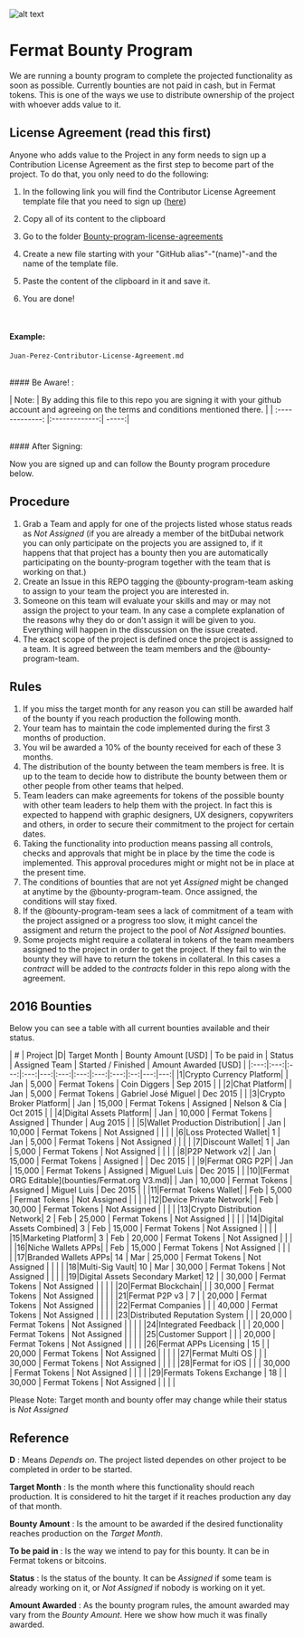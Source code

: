 ![alt text](https://github.com/bitDubai/media-kit/blob/master/MediaKit/Fermat%20Branding/Fermat%20Logotype/Fermat_Logo_3D.png "Fermat Logo")

# Fermat Bounty Program

We are running a bounty program to complete the projected functionality as soon as possible. Currently bounties are not paid in cash, but in Fermat tokens. This is one of the ways we use to distribute ownership of the project with whoever adds value to it. 

## License Agreement (read this first)
Anyone who adds value to the Project in any form needs to sign up a Contribution License Agreement as the first step to become part of the project. To do that, you only need to do the following:
 

1. In the following link you will find the Contributor License Agreement template file that you need to sign up ([here](https://github.com/bitDubai/contribution-program/blob/master/license-agreements/Contributor-License-Agreement.md))
2. Copy all of its content to the clipboard 
3. Go to the folder [Bounty-program-license-agreements](https://github.com/bitDubai/contribution-program/tree/master/license-agreements/Bounty-program-license-agreements)

4. Create a new file starting with your "GitHub alias"-"(name)"-and the name of the template file.
5. Paste the content of the clipboard in it and save it.
6. You are done!
<br>

#### Example: 

```shell
Juan-Perez-Contributor-License-Agreement.md
```

<br>
#### Be Aware! : 

| Note:        | By adding this file to this repo you are signing it with your github account and agreeing on the terms and conditions mentioned there.            | 
| :-------------: |:-------------:| -----:|

<br>
#### After Signing: 

Now you are signed up and can follow the Bounty program procedure below.

## Procedure

1. Grab a Team and apply for one of the projects listed whose status reads as _Not Assigned_ (if you are already a member of the bitDubai network you can only participate on the projects you are assigned to, if it happens that that project has a bounty then you are automatically participating on the bounty-program together with the team that is working on that.)
2. Create an Issue in this REPO tagging the @bounty-program-team asking to assign to your team the project you are interested in.
3. Someone on this team will evaluate your skills and may or may not assign the project to your team. In any case a complete explanation of the reasons why they do or don't assign it will be given to you. Everything will happen in the disscussion on the issue created.
4. The exact scope of the project is defined once the project is assigned to a team. It is agreed between the team members and the @bounty-program-team.

## Rules

1. If you miss the target month for any reason you can still be awarded half of the bounty if you reach production the following month.
2. Your team has to maintain the code implemented during the first 3 months of production. 
3. You wil be awarded a 10% of the bounty received for each of these 3 months.
4. The distribution of the bounty between the team members is free. It is up to the team to decide how to distribute the bounty between them or other people from other teams that helped.
5. Team leaders can make agreements for tokens of the possible bounty with other team leaders to help them with the project. In fact this is expected to happend with graphic designers, UX designers, copywriters and others, in order to secure their commitment to the project for certain dates.
6. Taking the functionality into production means passing all controls, checks and approvals that might be in place by the time the code is implemented. This approval procedures might or might not be in place at the present time.
7. The conditions of bounties that are not yet _Assigned_ might be changed at anytime by the @bounty-program-team. Once assigned, the conditions will stay fixed.
8. If the @bounty-program-team sees a lack of commitment of a team with the project assigned or a progress too slow, it might cancel the assigment and return the project to the pool of _Not Assigned_ bounties.
9. Some projects might require a collateral in tokens of the team meambers assigned to the project in order to get the project. If they fail to win the bounty they will have to return the tokens in collateral. In this cases a _contract_ will be added to the _contracts_ folder in this repo along with the agreement. 


## 2016 Bounties

Below you can see a table with all current bounties available and their status. 

| # | Project |D|  Target Month | Bounty Amount [USD] | To be paid in | Status | Assigned Team | Started / Finished | Amount Awarded [USD] |
|:---:|:---:|:---:|:---:|---:|:---:|:---:|:---:|:---:|:--:|---:|---:|
|1|Crypto Currency Platform|  | Jan | 5,000 | Fermat Tokens | Coin Diggers | Sep 2015 | | 
|2|Chat Platform|  | Jan | 5,000 | Fermat Tokens | Gabriel José Miguel | Dec 2015 | | 
|3|Crypto Broker Platform| | Jan | 15,000 | Fermat Tokens | Assigned | Nelson & Cía | Oct 2015 | | 
|4|Digital Assets Platform| | Jan | 10,000 | Fermat Tokens | Assigned | Thunder | Aug 2015 | | 
|5|Wallet Production Distribution| | Jan | 10,000 | Fermat Tokens | Not Assigned | | | | 
|6|Loss Protected Wallet| 1 | Jan | 5,000 | Fermat Tokens | Not Assigned | | | | 
|7|Discount Wallet| 1 | Jan | 5,000 | Fermat Tokens | Not Assigned | | | | 
|8|P2P Network v2| | Jan | 15,000 | Fermat Tokens | Assigned | | Dec 2015 | | 
|9|Fermat ORG P2P| | Jan | 15,000 | Fermat Tokens | Assigned | Miguel Luis | Dec 2015 | | 
|10|[Fermat ORG Editable](bounties/Fermat.org V3.md)| | Jan | 10,000 | Fermat Tokens | Assigned | Miguel Luis | Dec 2015 | | 
|11|Fermat Tokens Wallet| | Feb | 5,000 | Fermat Tokens | Not Assigned | | | | 
|12|Device Private Network| | Feb | 30,000 | Fermat Tokens | Not Assigned | | | | 
|13|Crypto Distribution Network| 2 | Feb | 25,000 | Fermat Tokens | Not Assigned | | | | 
|14|Digital Assets Combined| 3 | Feb | 15,000 | Fermat Tokens | Not Assigned | | | | 
|15|Marketing Platform| 3 | Feb | 20,000 | Fermat Tokens | Not Assigned | | | | 
|16|Niche Wallets APPs| | Feb | 15,000 | Fermat Tokens | Not Assigned | | | | 
|17|Branded Wallets APPs| 14 | Mar | 25,000 | Fermat Tokens | Not Assigned | | | | 
|18|Multi-Sig Vault| 10 | Mar | 30,000 | Fermat Tokens | Not Assigned | | | | 
|19|Digital Assets Secondary Market| 12 |  | 30,000 | Fermat Tokens | Not Assigned | | | | 
|20|Fermat Blockchain| |  | 30,000 | Fermat Tokens | Not Assigned | | | | 
|21|Fermat P2P v3 | 7 | | 20,000 | Fermat Tokens | Not Assigned | | | | 
|22|Fermat Companies |  |  | 40,000 | Fermat Tokens | Not Assigned | | | | 
|23|Distributed Reputation System |  |  | 20,000 | Fermat Tokens | Not Assigned | | | | 
|24|Integrated Feedback |  |  | 20,000 | Fermat Tokens | Not Assigned | | | | 
|25|Customer Support |  |  | 20,000 | Fermat Tokens | Not Assigned | | | | 
|26|Fermat APPs Licensing | 15 | | 20,000 | Fermat Tokens | Not Assigned | | | | 
|27|Fermat Multi OS | | | 30,000 | Fermat Tokens | Not Assigned | | | | 
|28|Fermat for iOS | |  | 30,000 | Fermat Tokens | Not Assigned | | | | 
|29|Fermats Tokens Exchange | 18 | | 30,000 | Fermat Tokens | Not Assigned | | | | 


Please Note: Target month and bounty offer may change while their status is _Not Assigned_

## Reference 

**D** : Means _Depends on_. The project listed dependes on other project to be completed in order to be started. 

**Target Month** : Is the month where this functionality should reach production. It is considered to hit the target if it reaches production any day of that month.

**Bounty Amount** : Is the amount to be awarded if the desired functionality reaches production on the _Target Month_. 

**To be paid in** : Is the way we intend to pay for this bounty. It can be in Fermat tokens or bitcoins.

**Status** : Is the status of the bounty. It can be _Assigned_ if some team is already working on it, or _Not Assigned_ if nobody is working on it yet.

**Amount Awarded** : As the bounty program rules, the amount awarded may vary from the _Bounty Amount_. Here we show how much it was finally awarded.

